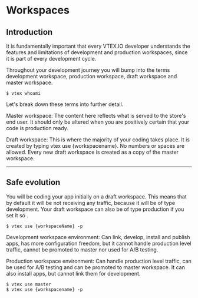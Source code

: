 # Workspaces

## Introduction


<p> It is fundamentally important that every VTEX.IO developer understands
the features and limitations of development and production workspaces,
since it is part of every development cycle. </p>

<p> Throughout your development journey you will bump into the terms
development workspace, production workspace, draft workspace and
master workspace.</p>

    $ vtex whoami

<p> Let's break down these terms into further detail.</p>

<p> Master workspace: The content here reflects what is served to the store's
end user. It should only be altered when you are positively certain that
your code is production ready.</p>

<p> Draft workspace: This is where the majority of your coding takes place. It
is created by typing vtex use {workspacename}. No numbers or spaces are
allowed. Every new draft workspace is created as a copy of the master
workspace. </p>

<hr>

## Safe evolution

<p> You will be coding your app initially on a draft workspace. This means that
by default it will be not receiving any traffic, because it will be of type
development. Your draft workspace can also be of type production if you
set it so .</p> 

    $ vtex use {workspaceName} -p
<p>
Development workspace environment: Can link, develop, install and
publish apps, has more configuration freedom, but it cannot handle
production level traffic, cannot be promoted to master nor used for A/B
testing.
</p>

<p>
Production workspace environment: Can handle production level traffic,
can be used for A/B testing and can be promoted to master workspace. It
can also install apps, but cannot link them for development.
</p>

    $ vtex use master
    $ vtex use {workspacename} -p




